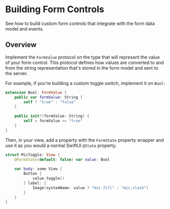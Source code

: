 # Building Form Controls

See how to build custom form controls that integrate with the form data model and events.

## Overview

Implement the ``FormValue`` protocol on the type that will represent the value of your form control. This protocol defines how values are converted to and from the string representation that's stored in the form model and sent to the server.

For example, if you're building a custom toggle switch, implement it on `Bool`:

```swift
extension Bool: FormValue {
    public var formValue: String {
        self ? "true" : "false"
    }
    
    public init?(formValue: String) {
        self = formValue == "true"
    }
}
```

Then, in your view, add a property with the ``FormState`` property wrapper and use it as you would a normal SwiftUI `@State` property.

```swift
struct MicToggle: View {
    @FormState(default: false) var value: Bool
    
    var body: some View {
        Button {
            value.toggle()
        } label: {
            Image(systemName: value ? "mic.fill" : "mic.slash")
        }
    }
}
```
